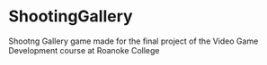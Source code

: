 # ShootingGallery
Shootng Gallery game made for the final project of the Video Game Development course at Roanoke College
